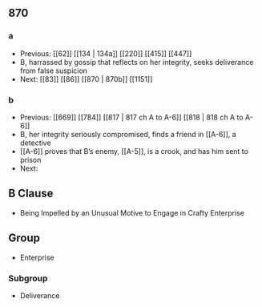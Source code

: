 ## 870
### a
- Previous: [[62]] [[134 | 134a]] [[220]] [[415]] [[447]] 
- B, harrassed by gossip that reflects on her integrity, seeks deliverance from false suspicion
- Next: [[83]] [[86]] [[870 | 870b]] [[1151]] 

### b
- Previous: [[669]] [[784]] [[817 | 817 ch A to A-6]] [[818 | 818 ch A to A-6]] 
- B, her integrity seriously compromised, finds a friend in [[A-6]], a detective
- [[A-6]] proves that B’s enemy, [[A-5]], is a crook, and has him sent to prison
- Next: 

## B Clause
- Being Impelled by an Unusual Motive to Engage in Crafty Enterprise

## Group
- Enterprise

### Subgroup
- Deliverance

